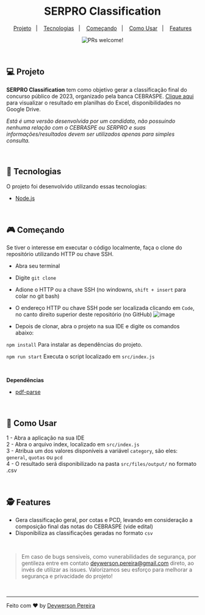 <h1 align="center">
  SERPRO Classification
</h1>

<p align="center">
  <a href="#-projeto">Projeto</a>&nbsp;&nbsp;&nbsp;|&nbsp;&nbsp;&nbsp;
  <a href="#-tecnologias">Tecnologias</a>&nbsp;&nbsp;&nbsp;|&nbsp;&nbsp;&nbsp;
  <a href="#-começando">Começando</a>&nbsp;&nbsp;&nbsp;|&nbsp;&nbsp;&nbsp;
  <a href="#-como-usar">Como Usar</a>&nbsp;&nbsp;&nbsp;|&nbsp;&nbsp;&nbsp;
  <a href="#-features">Features</a>
</p>

<p align="center">
 <img src="https://img.shields.io/static/v1?label=PRs&message=welcome&color=49AA26&labelColor=000000" alt="PRs welcome!" />
</p>

<br>

## 💻 Projeto

<strong>SERPRO Classification</strong> tem como objetivo gerar a classificação final do concurso público de 2023, organizado pela banca CEBRASPE. <a target="_blank" rel="noreferrer noopener" href="https://drive.google.com/drive/folders/1t8JkUazldq5PCZn4oDVqqAyMkxf8rdqd?usp=drive_link">Clique aqui</a> para visualizar o resultado em planilhas do Excel, disponibilidades no Google Drive.

*Está é uma versão desenvolvida por um candidato, não possuindo nenhuma relação com o CEBRASPE ou SERPRO e suas informações/resultados devem ser utilizados apenas para simples consulta.*

<br>

## 🚀 Tecnologias

O projeto foi desenvolvido utilizando essas tecnologias:

- [Node.js](https://nodejs.org/en/)

<br>

## 🎮 Começando

Se tiver o interesse em executar o código localmente, faça o clone do repositório utilizando HTTP ou chave SSH.

- Abra seu terminal
- Digite `git clone` 
- Adione o HTTP ou a chave SSH (no windowns, `shift + insert` para colar no git bash)
- O endereço HTTP ou chave SSH pode ser localizada clicando em `Code`, no canto direito superior deste repositório (no GitHub)
![image](https://github.com/deywersonp/serpro-classification/assets/79553681/1175bcea-ee62-448a-bd6b-04993af95178)

- Depois de clonar, abra o projeto na sua IDE e digite os comandos abaixo:

`npm install` Para instalar as dependências do projeto. <br>

`npm run start` Executa o script localizado em `src/index.js`

<br>

**Dependências**
- [pdf-parse](https://expressjs.com/pt-br/)

<br>

## 📌 Como Usar

1 - Abra a aplicação na sua IDE <br>
2 - Abra o arquivo index, localizado em `src/index.js` <br>
3 - Atribua um dos valores disponíveis a variável `category`, são eles: `general`, `quotas` ou `pcd` <br>
4 - O resultado será disponibilizado na pasta `src/files/output/` no formato .csv

<br>

## 🕵 Features
- Gera classificação geral, por cotas e PCD, levando em consideração a composição final das notas do CEBRASPE (vide edital)
- Disponibiliza as classificações geradas no formato `csv`

<br>

 > Em caso de bugs sensiveís, como vunerabilidades de segurança, por gentileza entre em contato
 > <a href = "mailto:deywerson.pereira@gmail.com">deywerson.pereira@gmail.com</a> direto, ao invés de utilizar as issues. Valorizamos seu esforço
 > para melhorar a segurança e privacidade do projeto!
 
 <br>
 
---

Feito com ♥ by <a href="https://github.com/deywersonp">Deywerson Pereira</a>

